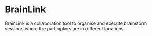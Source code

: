# BrainLink

BrainLink is a collaboration tool to organise and execute brainstorm sessions where the participtors are in different locations.